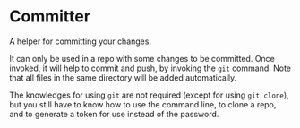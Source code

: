 # Committer

A helper for committing your changes.

It can only be used in a repo with some changes to be committed. Once invoked, it will help to commit and push, by invoking the `git` command. Note that all files in the same directory will be added automatically.

The knowledges for using `git` are not required (except for using `git clone`), but you still have to know how to use the command line, to clone a repo, and to generate a token for use instead of the password.
